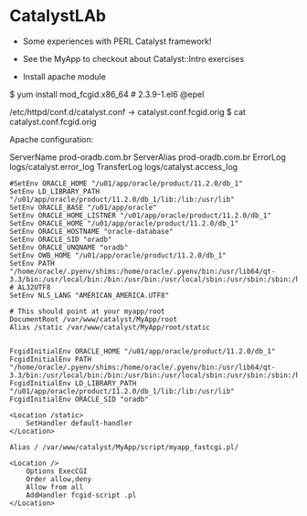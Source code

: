 
# CatalystLAb


* Some experiences with PERL Catalyst framework!

* See the MyApp to checkout about Catalyst::Intro exercises

* Install apache module

 $ yum install mod_fcgid.x86_64    # 2.3.9-1.el6         @epel

 /etc/httpd/conf.d/catalyst.conf -> catalyst.conf.fcgid.orig
 $ cat catalyst.conf.fcgid.orig


Apache configuration:

<VirtualHost prod-oradb.com.br:80>
    ServerName prod-oradb.com.br
    ServerAlias prod-oradb.com.br
    ErrorLog logs/catalyst.error_log
    TransferLog logs/catalyst.access_log

    #SetEnv ORACLE_HOME "/u01/app/oracle/product/11.2.0/db_1"
    SetEnv LD_LIBRARY_PATH "/u01/app/oracle/product/11.2.0/db_1/lib:/lib:/usr/lib"
    SetEnv ORACLE_BASE "/u01/app/oracle"
    SetEnv ORACLE_HOME_LISTNER "/u01/app/oracle/product/11.2.0/db_1"
    SetEnv ORACLE_HOME "/u01/app/oracle/product/11.2.0/db_1"
    SetEnv ORACLE_HOSTNAME "oracle-database"
    SetEnv ORACLE_SID "oradb"
    SetEnv ORACLE_UNQNAME "oradb"
    SetEnv OWB_HOME "/u01/app/oracle/product/11.2.0/db_1"
    SetEnv PATH "/home/oracle/.pyenv/shims:/home/oracle/.pyenv/bin:/usr/lib64/qt-3.3/bin:/usr/local/bin:/bin:/usr/bin:/usr/local/sbin:/usr/sbin:/sbin:/home/oracle/bin:/u01/app/oracle/product/11.2.0/db_1/bin:/usr/sbin"
    # AL32UTF8
    SetEnv NLS_LANG "AMERICAN_AMERICA.UTF8"

    # This should point at your myapp/root
    DocumentRoot /var/www/catalyst/MyApp/root
    Alias /static /var/www/catalyst/MyApp/root/static


    FcgidInitialEnv ORACLE_HOME "/u01/app/oracle/product/11.2.0/db_1"
    FcgidInitialEnv PATH  "/home/oracle/.pyenv/shims:/home/oracle/.pyenv/bin:/usr/lib64/qt-3.3/bin:/usr/local/bin:/bin:/usr/bin:/usr/local/sbin:/usr/sbin:/sbin:/home/oracle/bin:/u01/app/oracle/product/11.2.0/db_1/bin:/usr/sbin"
    FcgidInitialEnv LD_LIBRARY_PATH "/u01/app/oracle/product/11.2.0/db_1/lib:/lib:/usr/lib"
    FcgidInitialEnv ORACLE_SID "oradb"

    <Location /static>
        SetHandler default-handler
    </Location>

    Alias / /var/www/catalyst/MyApp/script/myapp_fastcgi.pl/

    <Location />
        Options ExecCGI
        Order allow,deny
        Allow from all
        AddHandler fcgid-script .pl
    </Location>
</VirtualHost>



